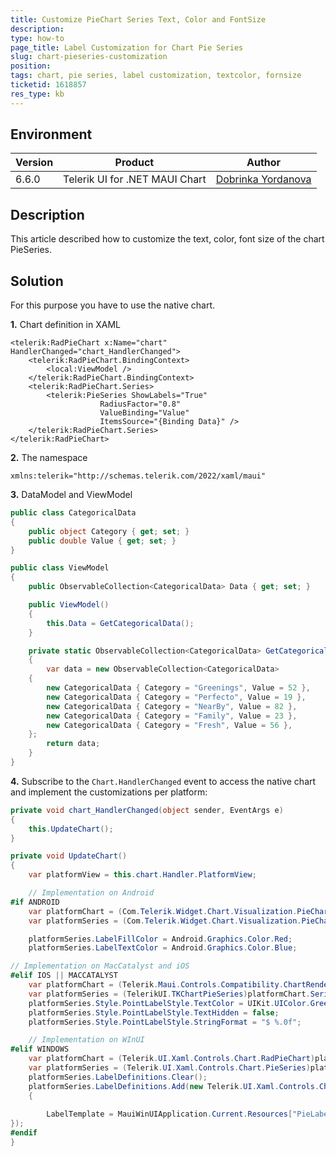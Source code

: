 ```yaml
---
title: Customize PieChart Series Text, Color and FontSize
description: 
type: how-to
page_title: Label Customization for Chart Pie Series
slug: chart-pieseries-customization
position: 
tags: chart, pie series, label customization, textcolor, fornsize
ticketid: 1618857
res_type: kb
---
```


## Environment
| Version | Product | Author | 
| --- | --- | ---- | 
| 6.6.0 | Telerik UI for .NET MAUI Chart | [Dobrinka Yordanova](https://www.telerik.com/blogs/author/dobrinka-yordanova)| 


## Description

This article described how to customize the text, color, font size of the chart PieSeries.

## Solution

For this purpose you have to use the native chart. 

**1.** Chart definition in XAML

```XAML
<telerik:RadPieChart x:Name="chart" HandlerChanged="chart_HandlerChanged">
    <telerik:RadPieChart.BindingContext>
        <local:ViewModel />
    </telerik:RadPieChart.BindingContext>
    <telerik:RadPieChart.Series>
        <telerik:PieSeries ShowLabels="True"
                    RadiusFactor="0.8"
                    ValueBinding="Value"
                    ItemsSource="{Binding Data}" />
    </telerik:RadPieChart.Series>
</telerik:RadPieChart>
```

**2.** The namespace

```XAML
xmlns:telerik="http://schemas.telerik.com/2022/xaml/maui"
```

**3.** DataModel and ViewModel

```C#
public class CategoricalData
{
    public object Category { get; set; }
    public double Value { get; set; }
}

public class ViewModel
{
    public ObservableCollection<CategoricalData> Data { get; set; }

    public ViewModel()
    {
        this.Data = GetCategoricalData();
    }

    private static ObservableCollection<CategoricalData> GetCategoricalData()
    {
        var data = new ObservableCollection<CategoricalData>
    {
        new CategoricalData { Category = "Greenings", Value = 52 },
        new CategoricalData { Category = "Perfecto", Value = 19 },
        new CategoricalData { Category = "NearBy", Value = 82 },
        new CategoricalData { Category = "Family", Value = 23 },
        new CategoricalData { Category = "Fresh", Value = 56 },
    };
        return data;
    }
}
```

**4.** Subscribe to the `Chart.HandlerChanged` event to access the native chart and implement the customizations per platform: 

```C#
private void chart_HandlerChanged(object sender, EventArgs e)
{
    this.UpdateChart();
}

private void UpdateChart()
{
    var platformView = this.chart.Handler.PlatformView;

    // Implementation on Android
#if ANDROID
    var platformChart = (Com.Telerik.Widget.Chart.Visualization.PieChart.RadPieChartView)platformView;
    var platformSeries = (Com.Telerik.Widget.Chart.Visualization.PieChart.PieSeries)platformChart.Series.Get(0);

    platformSeries.LabelFillColor = Android.Graphics.Color.Red;
    platformSeries.LabelTextColor = Android.Graphics.Color.Blue;

// Implementation on MacCatalyst and iOS
#elif IOS || MACCATALYST
    var platformChart = (Telerik.Maui.Controls.Compatibility.ChartRenderer.iOS.TKExtendedChart)platformView;
    var platformSeries = (TelerikUI.TKChartPieSeries)platformChart.Series[0];
    platformSeries.Style.PointLabelStyle.TextColor = UIKit.UIColor.Green;
    platformSeries.Style.PointLabelStyle.TextHidden = false;
    platformSeries.Style.PointLabelStyle.StringFormat = "$ %.0f";

    // Implementation on WInUI
#elif WINDOWS
    var platformChart = (Telerik.UI.Xaml.Controls.Chart.RadPieChart)platformView;
    var platformSeries = (Telerik.UI.Xaml.Controls.Chart.PieSeries)platformChart.Series[0];
    platformSeries.LabelDefinitions.Clear();
    platformSeries.LabelDefinitions.Add(new Telerik.UI.Xaml.Controls.Chart.ChartSeriesLabelDefinition 
    { 
            
        LabelTemplate = MauiWinUIApplication.Current.Resources["PieLabelTemplate"] as Microsoft.UI.Xaml.DataTemplate
});
#endif
}
```